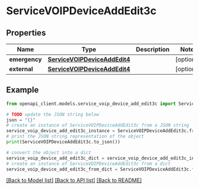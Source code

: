 # ServiceVOIPDeviceAddEdit3c


## Properties

Name | Type | Description | Notes
------------ | ------------- | ------------- | -------------
**emergency** | [**ServiceVOIPDeviceAddEdit4**](ServiceVOIPDeviceAddEdit4.md) |  | [optional] 
**external** | [**ServiceVOIPDeviceAddEdit4**](ServiceVOIPDeviceAddEdit4.md) |  | [optional] 

## Example

```python
from openapi_client.models.service_voip_device_add_edit3c import ServiceVOIPDeviceAddEdit3c

# TODO update the JSON string below
json = "{}"
# create an instance of ServiceVOIPDeviceAddEdit3c from a JSON string
service_voip_device_add_edit3c_instance = ServiceVOIPDeviceAddEdit3c.from_json(json)
# print the JSON string representation of the object
print(ServiceVOIPDeviceAddEdit3c.to_json())

# convert the object into a dict
service_voip_device_add_edit3c_dict = service_voip_device_add_edit3c_instance.to_dict()
# create an instance of ServiceVOIPDeviceAddEdit3c from a dict
service_voip_device_add_edit3c_from_dict = ServiceVOIPDeviceAddEdit3c.from_dict(service_voip_device_add_edit3c_dict)
```
[[Back to Model list]](../README.md#documentation-for-models) [[Back to API list]](../README.md#documentation-for-api-endpoints) [[Back to README]](../README.md)



